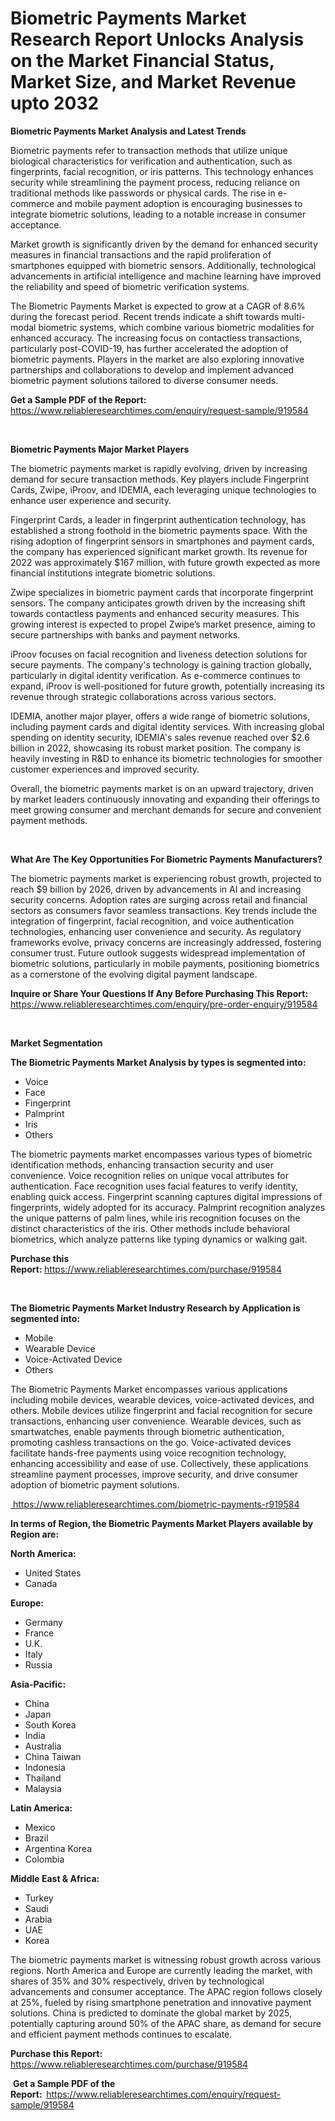 <p><h1>Biometric Payments Market Research Report Unlocks Analysis on the Market Financial Status, Market Size, and Market Revenue upto 2032</h1></p><p><strong>Biometric Payments Market Analysis and Latest Trends</strong></p>
<p><p>Biometric payments refer to transaction methods that utilize unique biological characteristics for verification and authentication, such as fingerprints, facial recognition, or iris patterns. This technology enhances security while streamlining the payment process, reducing reliance on traditional methods like passwords or physical cards. The rise in e-commerce and mobile payment adoption is encouraging businesses to integrate biometric solutions, leading to a notable increase in consumer acceptance.</p><p>Market growth is significantly driven by the demand for enhanced security measures in financial transactions and the rapid proliferation of smartphones equipped with biometric sensors. Additionally, technological advancements in artificial intelligence and machine learning have improved the reliability and speed of biometric verification systems.</p><p>The Biometric Payments Market is expected to grow at a CAGR of 8.6% during the forecast period. Recent trends indicate a shift towards multi-modal biometric systems, which combine various biometric modalities for enhanced accuracy. The increasing focus on contactless transactions, particularly post-COVID-19, has further accelerated the adoption of biometric payments. Players in the market are also exploring innovative partnerships and collaborations to develop and implement advanced biometric payment solutions tailored to diverse consumer needs.</p></p>
<p><strong>Get a Sample PDF of the Report:&nbsp;</strong> <a href="https://www.reliableresearchtimes.com/enquiry/request-sample/919584?utm_campaign=2646&utm_medium=2&utm_source=Github&utm_content=ia&utm_term=18042025&utm_id=biometric-payments">https://www.reliableresearchtimes.com/enquiry/request-sample/919584</a></p>
<p>&nbsp;</p>
<p><strong>Biometric Payments Major Market Players</strong></p>
<p><p>The biometric payments market is rapidly evolving, driven by increasing demand for secure transaction methods. Key players include Fingerprint Cards, Zwipe, iProov, and IDEMIA, each leveraging unique technologies to enhance user experience and security.</p><p>Fingerprint Cards, a leader in fingerprint authentication technology, has established a strong foothold in the biometric payments space. With the rising adoption of fingerprint sensors in smartphones and payment cards, the company has experienced significant market growth. Its revenue for 2022 was approximately $167 million, with future growth expected as more financial institutions integrate biometric solutions.</p><p>Zwipe specializes in biometric payment cards that incorporate fingerprint sensors. The company anticipates growth driven by the increasing shift towards contactless payments and enhanced security measures. This growing interest is expected to propel Zwipe’s market presence, aiming to secure partnerships with banks and payment networks.</p><p>iProov focuses on facial recognition and liveness detection solutions for secure payments. The company's technology is gaining traction globally, particularly in digital identity verification. As e-commerce continues to expand, iProov is well-positioned for future growth, potentially increasing its revenue through strategic collaborations across various sectors.</p><p>IDEMIA, another major player, offers a wide range of biometric solutions, including payment cards and digital identity services. With increasing global spending on identity security, IDEMIA's sales revenue reached over $2.6 billion in 2022, showcasing its robust market position. The company is heavily investing in R&D to enhance its biometric technologies for smoother customer experiences and improved security.</p><p>Overall, the biometric payments market is on an upward trajectory, driven by market leaders continuously innovating and expanding their offerings to meet growing consumer and merchant demands for secure and convenient payment methods.</p></p>
<p>&nbsp;</p>
<p><strong>What Are The Key Opportunities For Biometric Payments Manufacturers?</strong></p>
<p><p>The biometric payments market is experiencing robust growth, projected to reach $9 billion by 2026, driven by advancements in AI and increasing security concerns. Adoption rates are surging across retail and financial sectors as consumers favor seamless transactions. Key trends include the integration of fingerprint, facial recognition, and voice authentication technologies, enhancing user convenience and security. As regulatory frameworks evolve, privacy concerns are increasingly addressed, fostering consumer trust. Future outlook suggests widespread implementation of biometric solutions, particularly in mobile payments, positioning biometrics as a cornerstone of the evolving digital payment landscape.</p></p>
<p><strong>Inquire or Share Your Questions If Any Before Purchasing This Report:</strong> <a href="https://www.reliableresearchtimes.com/enquiry/pre-order-enquiry/919584?utm_campaign=2646&utm_medium=2&utm_source=Github&utm_content=ia&utm_term=18042025&utm_id=biometric-payments">https://www.reliableresearchtimes.com/enquiry/pre-order-enquiry/919584</a></p>
<p>&nbsp;</p>
<p><strong>Market Segmentation</strong></p>
<p><strong>The Biometric Payments Market Analysis by types is segmented into:</strong></p>
<p><ul><li>Voice</li><li>Face</li><li>Fingerprint</li><li>Palmprint</li><li>Iris</li><li>Others</li></ul></p>
<p><p>The biometric payments market encompasses various types of biometric identification methods, enhancing transaction security and user convenience. Voice recognition relies on unique vocal attributes for authentication. Face recognition uses facial features to verify identity, enabling quick access. Fingerprint scanning captures digital impressions of fingerprints, widely adopted for its accuracy. Palmprint recognition analyzes the unique patterns of palm lines, while iris recognition focuses on the distinct characteristics of the iris. Other methods include behavioral biometrics, which analyze patterns like typing dynamics or walking gait.</p></p>
<p><strong>Purchase this Report:&nbsp;</strong><a href="https://www.reliableresearchtimes.com/purchase/919584?utm_campaign=2646&utm_medium=2&utm_source=Github&utm_content=ia&utm_term=18042025&utm_id=biometric-payments">https://www.reliableresearchtimes.com/purchase/919584</a></p>
<p>&nbsp;</p>
<p><strong>The Biometric Payments Market Industry Research by Application is segmented into:</strong></p>
<p><ul><li>Mobile</li><li>Wearable Device</li><li>Voice-Activated Device</li><li>Others</li></ul></p>
<p><p>The Biometric Payments Market encompasses various applications including mobile devices, wearable devices, voice-activated devices, and others. Mobile devices utilize fingerprint and facial recognition for secure transactions, enhancing user convenience. Wearable devices, such as smartwatches, enable payments through biometric authentication, promoting cashless transactions on the go. Voice-activated devices facilitate hands-free payments using voice recognition technology, enhancing accessibility and ease of use. Collectively, these applications streamline payment processes, improve security, and drive consumer adoption of biometric payment solutions.</p></p>
<p><a href="https://www.reliableresearchtimes.com/biometric-payments-r919584?utm_campaign=2646&utm_medium=2&utm_source=Github&utm_content=ia&utm_term=18042025&utm_id=biometric-payments">&nbsp;https://www.reliableresearchtimes.com/biometric-payments-r919584</a></p>
<p><strong>In terms of Region, the Biometric Payments Market Players available by Region are:</strong></p>
<p>
    <p> <strong> North America: </strong>
        <ul>
            <li>United States</li>
            <li>Canada</li>
        </ul>
        </p> 
    <p> <strong> Europe: </strong>
        <ul>
            <li>Germany</li>
            <li>France</li>
            <li>U.K.</li>
            <li>Italy</li>
            <li>Russia</li>
        </ul>
        </p> 
    <p> <strong> Asia-Pacific: </strong>
        <ul>
            <li>China</li>
            <li>Japan</li>
            <li>South Korea</li>
            <li>India</li>
            <li>Australia</li>
            <li>China Taiwan</li>
            <li>Indonesia</li>
            <li>Thailand</li>
            <li>Malaysia</li>
        </ul>
        </p> 
    <p> <strong> Latin America: </strong>
        <ul>
            <li>Mexico</li>
            <li>Brazil</li>
            <li>Argentina Korea</li>
            <li>Colombia</li>
        </ul>
        </p> 
    <p> <strong> Middle East & Africa: </strong>
        <ul>
            <li>Turkey</li>
            <li>Saudi</li>
            <li>Arabia</li>
            <li>UAE</li>
            <li>Korea</li>
        </ul>
    </p>
    </p>
<p><p>The biometric payments market is witnessing robust growth across various regions. North America and Europe are currently leading the market, with shares of 35% and 30% respectively, driven by technological advancements and consumer acceptance. The APAC region follows closely at 25%, fueled by rising smartphone penetration and innovative payment solutions. China is predicted to dominate the global market by 2025, potentially capturing around 50% of the APAC share, as demand for secure and efficient payment methods continues to escalate.</p></p>
<p><strong>Purchase this Report: </strong><a href="https://www.reliableresearchtimes.com/purchase/919584?utm_campaign=2646&utm_medium=2&utm_source=Github&utm_content=ia&utm_term=18042025&utm_id=biometric-payments">https://www.reliableresearchtimes.com/purchase/919584</a></p>
<p>&nbsp;<strong>Get a Sample PDF of the Report:&nbsp;&nbsp;</strong><a href="https://www.reliableresearchtimes.com/enquiry/request-sample/919584?utm_campaign=2646&utm_medium=2&utm_source=Github&utm_content=ia&utm_term=18042025&utm_id=biometric-payments">https://www.reliableresearchtimes.com/enquiry/request-sample/919584</a></p>
<p><strong></strong></p>
<p><p></p><p></p><p></p></p>